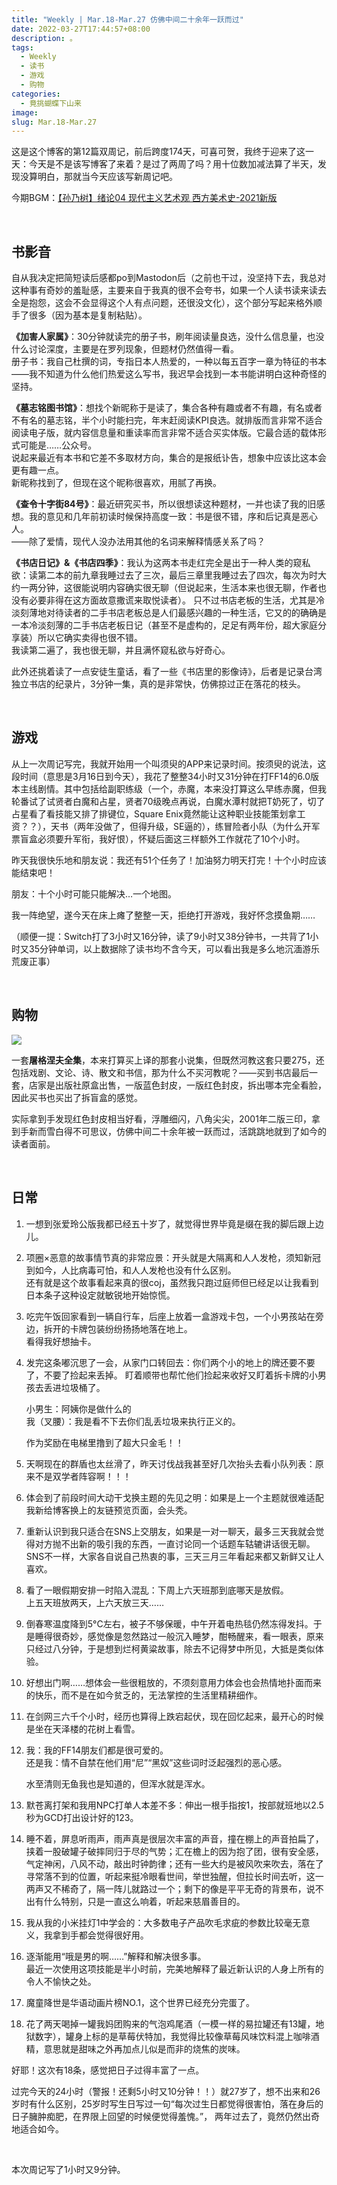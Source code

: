 ```yaml
---
title: "Weekly | Mar.18-Mar.27 仿佛中间二十余年一跃而过"
date: 2022-03-27T17:44:57+08:00
description: 。
tags:
  - Weekly
  - 读书
  - 游戏
  - 购物
categories:
  - 竟挑蝴蝶下山来
image: 
slug: Mar.18-Mar.27
---
```


这是这个博客的第12篇双周记，前后跨度174天，可喜可贺，我终于迎来了这一天：今天是不是该写博客了来着？是过了两周了吗？用十位数加减法算了半天，发现没算明白，那就当今天应该写新周记吧。

今期BGM：[【孙乃树】绪论04 现代主义艺术观 西方美术史-2021新版](https://www.bilibili.com/video/BV1844y1a7mZ)

<br>

## 书影音

自从我决定把简短读后感都po到Mastodon后（之前也干过，没坚持下去，我总对这种事有奇妙的羞耻感，主要来自于我真的很不会夸书，如果一个人读书读来读去全是抱怨，这会不会显得这个人有点问题，还很没文化），这个部分写起来格外顺手了很多（因为基本是复制粘贴）。

**《加害人家属》**：30分钟就读完的册子书，刷年阅读量良选，没什么信息量，也没什么讨论深度，主要是在罗列现象，但题材仍然值得一看。   
册子书：我自己杜撰的词，专指日本人热爱的，一种以每五百字一章为特征的书本——我不知道为什么他们热爱这么写书，我迟早会找到一本书能讲明白这种奇怪的坚持。

**《墓志铭图书馆》**：想找个新昵称于是读了，集合各种有趣或者不有趣，有名或者不有名的墓志铭，半个小时能扫完，年末赶阅读KPI良选。就排版而言非常不适合阅读电子版，就内容信息量和重读率而言非常不适合买实体版。它最合适的载体形式可能是……公众号。  
说起来最近有本书和它差不多取材方向，集合的是报纸讣告，想象中应该比这本会更有趣一点。  
新昵称找到了，但现在这个昵称很喜欢，用腻了再换。

**《查令十字街84号》**：最近研究买书，所以很想读这种题材，一并也读了我的旧感想。我的意见和几年前初读时候保持高度一致：书是很不错，序和后记真是恶心人。  
——除了爱情，现代人没办法用其他的名词来解释情感关系了吗？

**《书店日记》&《书店四季》**：我认为这两本书走红完全是出于一种人类的窥私欲：读第二本的前九章我睡过去了三次，最后三章里我睡过去了四次，每次为时大约一两分钟，这很能说明内容确实很无聊（但说起来，生活本来也很无聊，作者也没有必要非得在这方面故意撒谎来取悦读者）。 只不过书店老板的生活，尤其是冷淡刻薄地对待读者的二手书店老板总是人们最感兴趣的一种生活，它又的的确确是一本冷淡刻薄的二手书店老板日记（甚至不是虚构的，足足有两年份，超大家庭分享装）所以它确实卖得也很不错。  
我读第二遍了，我也很无聊，并且满怀窥私欲与好奇心。

此外还挑着读了一点安徒生童话，看了一些《书店里的影像诗》，后者是记录台湾独立书店的纪录片，3分钟一集，真的是非常快，仿佛掠过正在落花的枝头。

<br>

## 游戏

从上一次周记写完，我就开始用一个叫须臾的APP来记录时间。按须臾的说法，这段时间（意思是3月16日到今天），我花了整整34小时又31分钟在打FF14的6.0版本主线剧情。其中包括给副职练级（一个，赤魔，本来没打算这么早练赤魔，但我轮番试了试贤者白魔和占星，贤者70级晚点再说，白魔水潭村就把T奶死了，切了占星看了看技能又排了排键位，Square Enix竟然能让这种职业技能策划拿工资？？），天书（两年没做了，但得升级，SE逼的），练冒险者小队（为什么开军票盲盒必须要升军衔，我好恨），怀疑后面这三样额外工作就花了10个小时。

昨天我很快乐地和朋友说：我还有51个任务了！加油努力明天打完！十个小时应该能结束吧！

朋友：十个小时可能只能解决…一个地图。

我一阵绝望，遂今天在床上瘫了整整一天，拒绝打开游戏，我好怀念摸鱼期……

（顺便一提：Switch打了3小时又16分钟，读了9小时又38分钟书，一共背了1小时又35分钟单词，以上数据除了读书均不含今天，可以看出我是多么地沉湎游乐荒废正事）

<br>

## 购物

![](https://res.cloudinary.com/mantyke/image/upload/v1648376597/IMG_2363_20220321-184157_m2np8b.jpg)

一套**屠格涅夫全集**，本来打算买上译的那套小说集，但既然河教这套只要275，还包括戏剧、文论、诗、散文和书信，那为什么不买河教呢？——买到书店最后一套，店家是出版社原盒出售，一版蓝色封皮，一版红色封皮，拆出哪本完全看脸，因此买书也买出了拆盲盒的感觉。

实际拿到手发现红色封皮相当好看，浮雕细闪，八角尖尖，2001年二版三印，拿到手新而雪白得不可思议，仿佛中间二十余年被一跃而过，活跳跳地就到了如今的读者面前。

<br>

## 日常

1. 一想到张爱玲公版我都已经五十岁了，就觉得世界毕竟是缀在我的脚后跟上边儿。

2. 项圈×恶意的故事情节真的非常应景：开头就是大隔离和人人发枪，须知新冠到如今，人比病毒可怕，和人人发枪也没有什么区别。   
   还有就是这个故事看起来真的很coj，虽然我只跑过庭师但已经足以让我看到日本条子这种设定就敏锐地开始惊慌。
   
3. 吃完午饭回家看到一辆自行车，后座上放着一盒游戏卡包，一个小男孩站在旁边，拆开的卡牌包装纷纷扬扬地落在地上。   
   看得我好想抽卡。
   
4. 发完这条嘟沉思了一会，从家门口转回去：你们两个小的地上的牌还要不要了，不要了捡起来丢掉。
   盯着顺带也帮忙他们捡起来收好又盯着拆卡牌的小男孩去丢进垃圾桶了。

   小男生：阿姨你是做什么的  
   我（叉腰）：我是看不下去你们乱丢垃圾来执行正义的。   

   作为奖励在电梯里撸到了超大只金毛！！

5. 天啊现在的群盾也太丝滑了，昨天讨伐战我甚至好几次抬头去看小队列表：原来不是双学者阵容啊！！！

6. 体会到了前段时间大动干戈换主题的先见之明：如果是上一个主题就很难适配我新给博客换上的友链预览页面，会头秃。

7. 重新认识到我只适合在SNS上交朋友，如果是一对一聊天，最多三天我就会觉得对方抛不出新的吸引我的东西，一直讨论同一个话题车轱辘讲话很无聊。  
   SNS不一样，大家各自说自己热衷的事，三天三月三年看起来都又新鲜又让人喜欢。

8. 看了一眼假期安排一时陷入混乱：下周上六天班那到底哪天是放假。  
   上五天班放两天，上六天放三天……

9. 倒春寒温度降到5°C左右，被子不够保暖，中午开着电热毯仍然冻得发抖。于是睡得很奇妙，感觉像是忽然路过一般沉入睡梦，酣畅醒来，看一眼表，原来只经过八分钟，于是想到烂柯黄粱故事，除去不记得梦中所见，大抵是类似体验。

10. 好想出门啊……想体会一些很粗放的，不须刻意用力体会也会热情地扑面而来的快乐，而不是在如今贫乏的，无法掌控的生活里精耕细作。

11. 在剑网三六千个小时，经历也算得上跌宕起伏，现在回忆起来，最开心的时候是坐在天泽楼的花树上看雪。

12. 我：我的FF14朋友们都是很可爱的。  
    还是我：情不自禁在他们用“尼”“黑奴”这些词时泛起强烈的恶心感。

    水至清则无鱼我也是知道的，但浑水就是浑水。

13. 默苍离打架和我用NPC打单人本差不多：伸出一根手指按1，按部就班地以2.5秒为GCD打出设计好的123。

14. 睡不着，屏息听雨声，雨声真是很层次丰富的声音，撞在棚上的声音拍扁了，挟着一股破罐子破摔同归于尽的气势；汇在檐上的因为抱了团，很有安全感，气定神闲，八风不动，敲出时钟韵律；还有一些大约是被风吹来吹去，落在了寻常落不到的位置，听起来挺冷眼看世间，举世独醒，但拉长时间去听，这一两声又不稀奇了，隔一阵儿就路过一个；剩下的像是平平无奇的背景布，说不出有什么特别，只是一直这么响着，听起来慈眉善目的。

15. 我从我的小米挂灯1中学会的：大多数电子产品吹毛求疵的参数比较毫无意义，我拿到手都会觉得很好用。

16. 逐渐能用“哦是男的啊……”解释和解决很多事。  
    最近一次使用这项技能是半小时前，完美地解释了最近新认识的人身上所有的令人不愉快之处。

17. 魔童降世是华语动画片榜NO.1，这个世界已经充分完蛋了。

18. 花了两天喝掉一罐我妈团购来的气泡鸡尾酒（一模一样的易拉罐还有13罐，地狱数字），罐身上标的是草莓伏特加，我觉得比较像草莓风味饮料混上咖啡酒精，意思就是甜味之外再加点儿似是而非的烧焦的炭味。

好耶！这次有18条，感觉把日子过得丰富了一点。

过完今天的24小时（警报！还剩5小时又10分钟！！）就27岁了，想不出来和26岁时有什么区别，25岁时写生日写过一句“每次过生日都觉得很害怕，落在身后的日子臃肿痴肥，在界限上回望的时候便觉得羞愧。”， 两年过去了，竟然仍然出奇地适合如今。

<br>

本次周记写了1小时又9分钟。

<br>